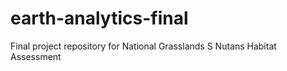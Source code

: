 # earth-analytics-final
Final project repository for National Grasslands S Nutans Habitat Assessment
